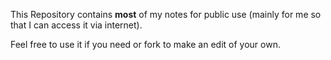 This Repository contains **most** of my notes for public use (mainly for me so that I can access it via internet).

Feel free to use it if you need or fork to make an edit of your own. 
